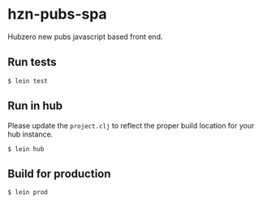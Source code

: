 # hzn-pubs-spa

Hubzero new pubs javascript based front end.

## Run tests

    $ lein test

## Run in hub

Please update the `project.clj` to reflect the proper build location for your hub instance.

    $ lein hub

## Build for production

    $ lein prod

